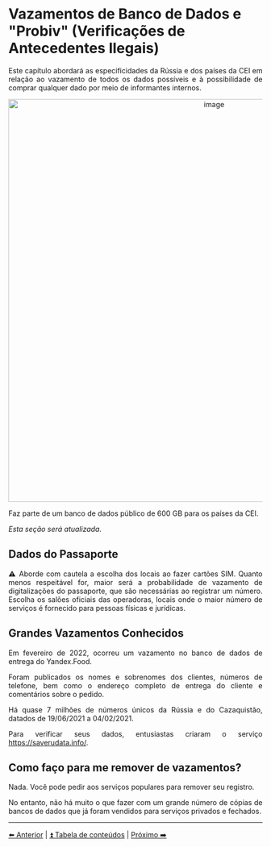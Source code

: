<h1>Vazamentos de Banco de Dados e "Probiv" (Verificações de Antecedentes Ilegais)</h1>

<p align="justify">Este capítulo abordará as especificidades da Rússia e dos países da CEI em relação ao vazamento de todos os dados possíveis e à possibilidade de comprar qualquer dado por meio de informantes internos.</p>

<p align="center"><img width="800" src="https://user-images.githubusercontent.com/31013580/148645741-47de48bc-af8c-45db-bf1c-3e7004f4ff95.png" alt="image">

<p align="justify">Faz parte de um banco de dados público de 600 GB para os países da CEI.</p>

<p align="justify"><em>Esta seção será atualizada.</em></p>

<h2>Dados do Passaporte</h2>

<p  align="justify" class="warning">⚠️ Aborde com cautela a escolha dos locais ao fazer cartões SIM. Quanto menos respeitável for, maior será a probabilidade de vazamento de digitalizações do passaporte, que são necessárias ao registrar um número. Escolha os salões oficiais das operadoras, locais onde o maior número de serviços é fornecido para pessoas físicas e jurídicas.</p>

<h2>Grandes Vazamentos Conhecidos</h2>

<p align="justify">Em fevereiro de 2022, ocorreu um vazamento no banco de dados de entrega do Yandex.Food.</p>

<p align="justify">Foram publicados os nomes e sobrenomes dos clientes, números de telefone, bem como o endereço completo de entrega do cliente e comentários sobre o pedido.</p>

<p align="justify">Há quase 7 milhões de números únicos da Rússia e do Cazaquistão, datados de 19/06/2021 a 04/02/2021.</p>

<p align="justify">Para verificar seus dados, entusiastas criaram o serviço <a href="https://saverudata.info/">https://saverudata.info/</a>.</p>

<h2>Como faço para me remover de vazamentos?</h2>

<p align="justify">Nada. Você pode pedir aos serviços populares para remover seu registro.</p>

<p align="justify">No entanto, não há muito o que fazer com um grande número de cópias de bancos de dados que já foram vendidos para serviços privados e fechados.</p>

<hr>

[⬅️ Anterior](./09-foto.md) | [⏫ Tabela de conteúdos](../README.md) | [Próximo ➡️](./11-fonte-vazamentos.md)